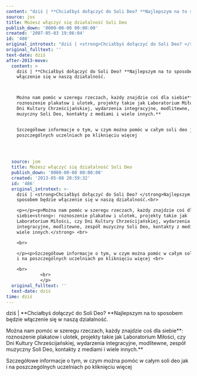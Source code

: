 ```yaml
---
content: "dziś | **Chciałbyś dołączyć do Soli Deo? **Najlepszym na to sposobem będzie włączenie się w naszą działalność.\n\n\nMożna nam pomóc w szeregu rzeczach, każdy znajdzie coś dla siebie**: roznoszenie plakatow i ulotek, projekty takie jak Laboratorium Miłości, czy Dni Kultury Chrześcijańskiej, wydarzenia integracyjne, modlitewne, zespół muzyczny Soli Deo, kontakty z mediami i wiele innych.** \n\nSzczegółowe informacje o tym, w czym można pomóc w całym soli deo jak i na poszczególnych uczelniach po kliknięciu więcej \n\n         \n\n         \n\n\n<!--CONTENT FROM OLD SERVER (jos before 2013): dziś | **Chciałbyś dołączyć do Soli Deo? **Najlepszym na to sposobem będzie włączenie się w naszą działalność.\n\r\n\nMożna nam pomóc w szeregu rzeczach, każdy znajdzie coś dla siebie**: roznoszenie plakatow i ulotek, projekty takie jak Laboratorium Miłości, czy Dni Kultury Chrześcijańskiej, wydarzenia integracyjne, modlitewne, zespół muzyczny Soli Deo, kontakty z mediami i wiele innych.** \n\r\n\n\r\nSzczegółowe informacje o tym, w czym można pomóc w całym soli deo jak i na poszczególnych uczelniach po kliknięciu więcej \n\r\n\n\r\n         \n\r\n         \n\n-->"
source: jos
title: Możesz włączyć się działalność Soli Deo
publish_down: '0000-00-00 00:00:00'
created: '2007-05-03 19:06:04'
id: '486'
original_introtext: "dziś | <strong>Chciałbyś dołączyć do Soli Deo? </strong>Najlepszym na to sposobem będzie włączenie się w naszą działalność.<br>\r\n<p></p><p>Można nam pomóc w szeregu rzeczach, każdy znajdzie coś dla siebie<strong>: roznoszenie plakatow i ulotek, projekty takie jak Laboratorium Miłości, czy Dni Kultury Chrześcijańskiej, wydarzenia integracyjne, modlitewne, zespół muzyczny Soli Deo, kontakty z mediami i wiele innych.</strong> <br>\r\n<br>\r\n</p><p>Szczegółowe informacje o tym, w czym można pomóc w całym soli deo jak i na poszczególnych uczelniach po kliknięciu więcej <br>\r\n<br>\r\n         <br>\r\n         </p>"
original_fulltext: ''
text-date: dziś
after-2013-move:
  content: >
    dziś | **Chciałbyś dołączyć do Soli Deo? **Najlepszym na to sposobem będzie
    włączenie się w naszą działalność.



    Można nam pomóc w szeregu rzeczach, każdy znajdzie coś dla siebie**:
    roznoszenie plakatow i ulotek, projekty takie jak Laboratorium Miłości, czy
    Dni Kultury Chrześcijańskiej, wydarzenia integracyjne, modlitewne, zespół
    muzyczny Soli Deo, kontakty z mediami i wiele innych.** 


    Szczegółowe informacje o tym, w czym można pomóc w całym soli deo jak i na
    poszczególnych uczelniach po kliknięciu więcej 

             

             
  source: jom
  title: Możesz włączyć się działalność Soli Deo
  publish_down: '0000-00-00 00:00:00'
  created: '2013-05-08 20:59:32'
  id: '486'
  original_introtext: >-
    dziś | <strong>Chciałbyś dołączyć do Soli Deo? </strong>Najlepszym na to
    sposobem będzie włączenie się w naszą działalność.<br>

    <p></p><p>Można nam pomóc w szeregu rzeczach, każdy znajdzie coś dla
    siebie<strong>: roznoszenie plakatow i ulotek, projekty takie jak
    Laboratorium Miłości, czy Dni Kultury Chrześcijańskiej, wydarzenia
    integracyjne, modlitewne, zespół muzyczny Soli Deo, kontakty z mediami i
    wiele innych.</strong> <br>

    <br>

    </p><p>Szczegółowe informacje o tym, w czym można pomóc w całym soli deo jak
    i na poszczególnych uczelniach po kliknięciu więcej <br>

    <br>
             <br>
             </p>
  original_fulltext: ''
  text-date: dziś
time: dziś
---
```

dziś | **Chciałbyś dołączyć do Soli Deo? **Najlepszym na to sposobem będzie włączenie się w naszą działalność.


Można nam pomóc w szeregu rzeczach, każdy znajdzie coś dla siebie**: roznoszenie plakatow i ulotek, projekty takie jak Laboratorium Miłości, czy Dni Kultury Chrześcijańskiej, wydarzenia integracyjne, modlitewne, zespół muzyczny Soli Deo, kontakty z mediami i wiele innych.** 

Szczegółowe informacje o tym, w czym można pomóc w całym soli deo jak i na poszczególnych uczelniach po kliknięciu więcej 

         

         


<!--CONTENT FROM OLD SERVER (jos before 2013): dziś | **Chciałbyś dołączyć do Soli Deo? **Najlepszym na to sposobem będzie włączenie się w naszą działalność.


Można nam pomóc w szeregu rzeczach, każdy znajdzie coś dla siebie**: roznoszenie plakatow i ulotek, projekty takie jak Laboratorium Miłości, czy Dni Kultury Chrześcijańskiej, wydarzenia integracyjne, modlitewne, zespół muzyczny Soli Deo, kontakty z mediami i wiele innych.** 



Szczegółowe informacje o tym, w czym można pomóc w całym soli deo jak i na poszczególnych uczelniach po kliknięciu więcej 



         

         

-->

<!--{{json:{"created_date":"2007-05-03 19:06:04","publish_down":"0000-00-00 00:00:00","id":"486"}}}-->